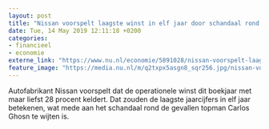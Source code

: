 ```yaml
---
layout: post
title: "Nissan voorspelt laagste winst in elf jaar door schandaal rond gevallen topman"
date: Tue, 14 May 2019 12:11:18 +0200
categories: 
- financieel 
- economie 
externe_link: "https://www.nu.nl/economie/5891028/nissan-voorspelt-laagste-winst-in-elf-jaar-door-schandaal-rond-gevallen-topman.html"
feature_image: "https://media.nu.nl/m/q2txpx5asgn8_sqr256.jpg/nissan-voorspelt-laagste-winst-in-elf-jaar-door-schandaal-rond-gevallen-topman.jpg"
---
```


Autofabrikant Nissan voorspelt dat de operationele winst dit boekjaar met maar liefst 28 procent keldert. Dat zouden de laagste jaarcijfers in elf jaar betekenen, wat mede aan het schandaal rond de gevallen topman Carlos Ghosn te wijten is.
